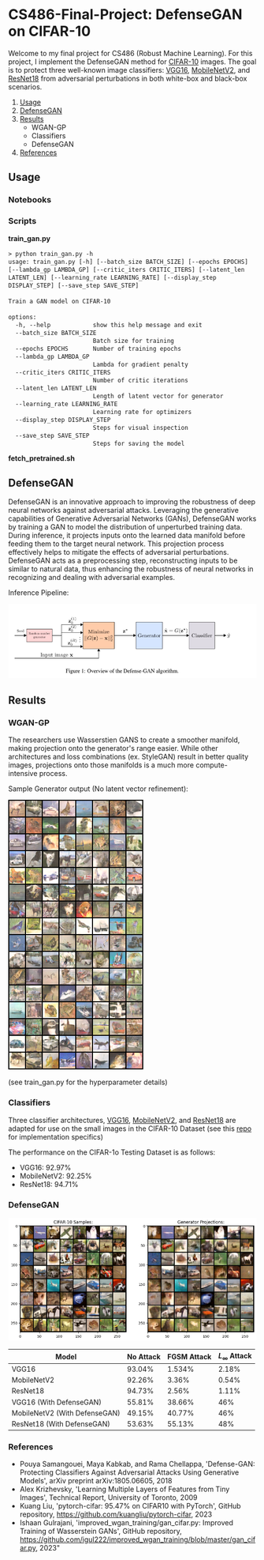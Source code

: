 # **CS486-Final-Project: DefenseGAN on CIFAR-10**

Welcome to my final project for CS486 (Robust Machine Learning). For this project, I implement the DefenseGAN method for [CIFAR-10](https://www.cs.toronto.edu/~kriz/cifar.html) images. The goal is to protect three well-known image classifiers: [VGG16](https://arxiv.org/abs/1409.1556), [MobileNetV2](https://arxiv.org/abs/1801.04381), and [ResNet18](https://arxiv.org/abs/1512.03385) from adversarial perturbations in both white-box and black-box scenarios. 

1. [Usage](#usage)
2. [DefenseGAN](#defensegan)
3. [Results](#results)
    - WGAN-GP
    - Classifiers
    - DefenseGAN
4. [References](#references)

## **Usage**

### **Notebooks**


### **Scripts**

**train_gan.py**

``` console
> python train_gan.py -h
usage: train_gan.py [-h] [--batch_size BATCH_SIZE] [--epochs EPOCHS] [--lambda_gp LAMBDA_GP] [--critic_iters CRITIC_ITERS] [--latent_len LATENT_LEN] [--learning_rate LEARNING_RATE] [--display_step DISPLAY_STEP] [--save_step SAVE_STEP]

Train a GAN model on CIFAR-10

options:
  -h, --help            show this help message and exit
  --batch_size BATCH_SIZE
                        Batch size for training
  --epochs EPOCHS       Number of training epochs
  --lambda_gp LAMBDA_GP
                        Lambda for gradient penalty
  --critic_iters CRITIC_ITERS
                        Number of critic iterations
  --latent_len LATENT_LEN
                        Length of latent vector for generator
  --learning_rate LEARNING_RATE
                        Learning rate for optimizers
  --display_step DISPLAY_STEP
                        Steps for visual inspection
  --save_step SAVE_STEP
                        Steps for saving the model
```
**fetch_pretrained.sh**

## **DefenseGAN**

DefenseGAN is an innovative approach to improving the robustness of deep neural networks against adversarial attacks. Leveraging the generative capabilities of Generative Adversarial Networks (GANs), DefenseGAN works by training a GAN to model the distribution of unperturbed training data. During inference, it projects inputs onto the learned data manifold before feeding them to the target neural network. This projection process effectively helps to mitigate the effects of adversarial perturbations. DefenseGAN acts as a preprocessing step, reconstructing inputs to be similar to natural data, thus enhancing the robustness of neural networks in recognizing and dealing with adversarial examples.

Inference Pipeline: 

![inference](notebook_media/defensegan_pipeline.png)


## **Results**

### **WGAN-GP**

The researchers use Wasserstien GANS to create a smoother manifold, making projection onto the generator's range easier. While other architectures and loss combinations (ex. StyleGAN) result in better quality images, projections onto those manifolds is a much more compute-intensive process. 

Sample Generator output (No latent vector refinement):

![batch](notebook_media/debug_3090.png)

(see train_gan.py for the hyperparameter details)

### **Classifiers**

Three classifier architectures,  [VGG16](https://arxiv.org/abs/1409.1556), [MobileNetV2](https://arxiv.org/abs/1801.04381), and [ResNet18](https://arxiv.org/abs/1512.03385) are adapted for use on the small images in the CIFAR-10 Dataset (see this [repo](https://github.com/kuangliu/pytorch-cifar) for implementation specifics)

The performance on the CIFAR-1o Testing Dataset is as follows:

* VGG16: 92.97%
* MobileNetV2: 92.25% 
* ResNet18: 94.71%

### **DefenseGAN**

![projections](notebook_media/gan_projections.png)


| Model | No Attack | FGSM Attack | $L_{\infty}$ Attack |
| -----| ---------|  -----------| ---------------|
| VGG16 | 93.04% | 1.534% | 2.18% | 
| MobileNetV2 | 92.26% | 3.36% | 0.54% |
| ResNet18 | 94.73% | 2.56% |  1.11% | 
| VGG16 (With DefenseGAN) | 55.81% | 38.66% | 46% |
| MobileNetV2 (With DefenseGAN) | 49.15%  | 40.77% | 46% |
| ResNet18 (With DefenseGAN) | 53.63% | 55.13% |48% |

### **References**

* Pouya Samangouei, Maya Kabkab, and Rama Chellappa, 'Defense-GAN: Protecting Classifiers Against Adversarial Attacks Using Generative Models', arXiv preprint arXiv:1805.06605, 2018
* Alex Krizhevsky, 'Learning Multiple Layers of Features from Tiny Images', Technical Report, University of Toronto, 2009
* Kuang Liu, 'pytorch-cifar: 95.47% on CIFAR10 with PyTorch', GitHub repository, https://github.com/kuangliu/pytorch-cifar, 2023
* Ishaan Gulrajani, 'improved_wgan_training/gan_cifar.py: Improved Training of Wasserstein GANs', GitHub repository, https://github.com/igul222/improved_wgan_training/blob/master/gan_cifar.py, 2023"
